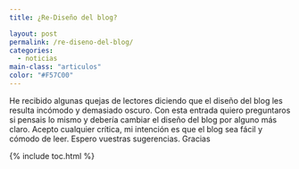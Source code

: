 ```yaml
---
title: ¿Re-Diseño del blog?

layout: post
permalink: /re-diseno-del-blog/
categories:
  - noticias
main-class: "articulos"
color: "#F57C00"
---
```

He recibido algunas quejas de lectores diciendo que el diseño del blog les resulta incómodo y demasiado oscuro. Con esta entrada quiero preguntaros si pensais lo mismo y debería cambiar el diseño del blog por alguno más claro. Acepto cualquier crítica, mi intención es que el blog sea fácil y cómodo de leer. Espero vuestras sugerencias. Gracias



{% include toc.html %}
